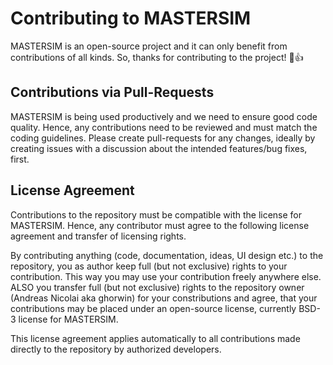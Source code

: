 # Contributing to MASTERSIM

MASTERSIM is an open-source project and it can only benefit from contributions of all kinds. So, thanks for contributing to the project! :tada::+1:

## Contributions via Pull-Requests

MASTERSIM is being used productively and we need to ensure good code quality. Hence, any contributions need to be reviewed and must match the coding guidelines. 
Please create pull-requests for any changes, ideally by creating issues with a discussion about the intended features/bug fixes, first.

## License Agreement

Contributions to the repository must be compatible with the license for MASTERSIM. Hence, any contributor must agree to the following license agreement and transfer of licensing rights.

By contributing anything (code, documentation, ideas, UI design etc.) to the repository, you as author keep full (but not exclusive) rights to your contribution. This way you may use
your contribution freely anywhere else. ALSO you transfer full (but not exclusive) rights to the repository owner (Andreas Nicolai aka ghorwin) for your constributions and agree, that 
your contributions may be placed under an open-source license, currently BSD-3 license for MASTERSIM.

This license agreement applies automatically to all contributions made directly to the repository by authorized developers.
